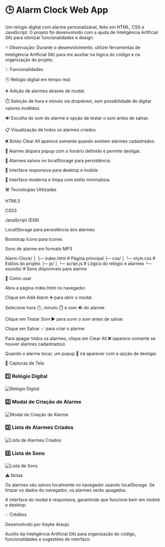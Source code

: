 # 🕒 Alarm Clock Web App

Um relógio digital com alarme personalizável, feito em HTML, CSS e JavaScript.
O projeto foi desenvolvido com a ajuda de Inteligência Artificial (IA) para otimizar funcionalidades e design.

⚡ Observação: Durante o desenvolvimento, utilizei ferramentas de Inteligência Artificial (IA) para me auxiliar na lógica do código e na organização do projeto.

✨ Funcionalidades

🕒 Relógio digital em tempo real.

➕ Adição de alarmes através de modal.

⏱️ Seleção de hora e minuto via dropdown, sem possibilidade de digitar valores inválidos.

🔊 Escolha do som do alarme e opção de testar o som antes de salvar.

📋 Visualização de todos os alarmes criados.

❌ Botão Clear All aparece somente quando existem alarmes cadastrados.

🔔 Alarme dispara popup com o horário definido e permite desligar.

💾 Alarmes salvos no localStorage para persistência.

📱 Interface responsiva para desktop e mobile.

🎨 Interface moderna e limpa com estilo minimalista.

🛠️ Tecnologias Utilizadas

HTML5

CSS3

JavaScript (ES6)

LocalStorage para persistência dos alarmes

Bootstrap Icons para ícones

Sons de alarme em formato MP3

Alarm-Clock/
│
├─ index.html        # Página principal
├─ css/
│  └─ style.css      # Estilos do projeto
├─ js/
│  └─ script.js      # Lógica do relógio e alarmes
└─ sounds/           # Sons disponíveis para alarme


🚀 Como usar

Abra a página index.html no navegador.

Clique em Add Alarm ➕ para abrir o modal.

Selecione hora 🕐, minuto ⏱️ e som 🔊 do alarme.

Clique em Testar Som ▶️ para ouvir o som antes de salvar.

Clique em Salvar ✅ para criar o alarme.

Para apagar todos os alarmes, clique em Clear All ❌ (aparece somente se houver alarmes cadastrados).

Quando o alarme tocar, um popup 🔔 irá aparecer com a opção de desligar.

📸 Capturas de Tela

### 1️⃣ Relógio Digital
![Relógio Digital](https://github.com/user-attachments/assets/b91a118e-8857-4a99-9dbf-ec2d9cc6187b)

### 2️⃣ Modal de Criação de Alarme
![Modal de Criação de Alarme](https://github.com/user-attachments/assets/6365e5d0-ac96-4757-aa94-c0465a59770b)

### 3️⃣ Lista de Alarmes Criados
![Lista de Alarmes Criados](https://github.com/user-attachments/assets/494e1074-1ff6-4cd0-abc0-4670c6dd0b81)

### 4️⃣ Lista de Sons
![Lista de Sons](https://github.com/user-attachments/assets/5153b3b9-b213-4fd1-94cb-47131372ed9e)

⚠️ Notas

Os alarmes são salvos localmente no navegador usando localStorage. Se limpar os dados do navegador, os alarmes serão apagados.

A interface do modal é responsiva, garantindo que funcione bem em mobile e desktop.

💡 Créditos

Desenvolvido por Kayke Araujo

Auxílio da Inteligência Artificial (IA) para organização do código, funcionalidades e sugestões de interface.
